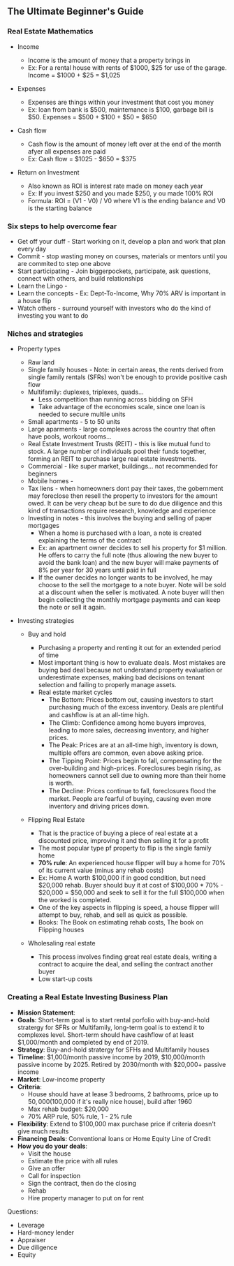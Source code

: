 ## The Ultimate Beginner's Guide

### Real Estate Mathematics
  * Income
    * Income is the amount of money that a property brings in
    * Ex: For a rental house with rents of $1000, $25 for use of the garage. Income = $1000 + $25 = $1,025
  
  * Expenses
    * Expenses are things within your investment that cost you money
    * Ex: loan from bank is $500, maintemance is $100, garbage bill is $50. Expenses = $500 + $100 + $50 = $650
    
  * Cash flow
    * Cash flow is  the amount of money left over at the end of the month afyer all expenses are paid
    * Ex: Cash flow = $1025 - $650 = $375
    
  * Return on Investment
    * Also known as ROI is interest rate made on money each year
    * Ex: If you invest $250 and you made $250, y ou made 100% ROI
    * Formula: ROI = (V1 - V0) / V0 where V1 is the ending balance and V0 is the starting balance

### Six steps to help overcome fear
  * Get off  your duff - Start working on it, develop a plan and work that plan every day
  * Commit - stop wasting money on courses, materials or mentors until you are commited to step one above
  * Start participating - Join biggerpockets, participate, ask questions, connect with others, and build relationships
  * Learn the Lingo - 
  * Learn the concepts - Ex: Dept-To-Income, Why 70% ARV is important in a house flip
  * Watch others - surround yourself with investors who do the kind of investing you want to do

### Niches and strategies
  * Property types
    * Raw land 
    * Single family houses - Note: in certain areas, the rents derived from single family rentals (SFRs) won't be enough to provide positive cash flow
    * Multifamily: duplexes, triplexes, quads...
      * Less competition than running across bidding on SFH
      * Take advantage of the economies scale, since one loan is needed to secure multile units
    * Small apartments - 5 to 50 units
    * Large aparments - large complexes across the country that often have pools, workout rooms...
    * Real Estate Investment Trusts (REIT) - this is like mutual fund to stock. A large number of individuals pool their funds together, forming an REIT to purchase large real estate investments.
    * Commercial - like super market, buildings... not recommended for beginners
    * Mobile homes - 
    * Tax liens - when homeowners dont pay their taxes, the gobernment may foreclose then resell the property to investors for the amount owed. It can be very cheap but be sure to do due diligence and this kind of transactions require research, knowledge and experience
    * Investing in notes - this involves the buying and selling of paper mortgages
      * When a home is purchased with a loan, a note is created explaining the terms of the contract
      * Ex: an apartment owner decides to sell his property for $1 million. He offers to carry the full note (thus allowing the new buyer to avoid the bank loan) and the new buyer will make payments of 8% per year for 30 years until paid in full
      * If the owner decides no longer wants to be involved, he may choose to the sell the mortgage to a note buyer. Note will be sold at a discount when the seller is motivated. A note buyer will then begin collecting the monthly mortgage payments and can keep the note or sell it again.
  
  * Investing strategies
    * Buy and  hold
      * Purchasing a property and renting it out for an extended period of time
      * Most important thing is how to evaluate deals. Most mistakes are buying bad deal because not understand property evaluation or underestimate expenses, making bad decisions on tenant selection and failing to properly manage assets.
      * Real estate market cycles
        * The Bottom: Prices bottom out, causing investors to start purchasing much of the excess inventory. Deals are plentiful and cashﬂow is at an all-time high.
        * The Climb: Confidence among home buyers improves, leading to more sales, decreasing inventory, and higher prices.
        * The Peak: Prices are at an all-time high, inventory is down, multiple oﬀers are common, even above asking price.
        * The Tipping Point: Prices begin to fall, compensating for the over-building and high-prices. Foreclosures begin rising, as homeowners cannot sell due to owning more than their home is worth.
        * The Decline: Prices continue to fall, foreclosures ﬂood the market. People are fearful of buying, causing even more inventory and driving prices down.
        
    * Flipping Real Estate
      * That is the practice of buying a piece of real estate at a discounted price, improving it and then selling it for a profit
      * The most popular type pf property to flip is the single family home
      * **70% rule**: An experienced house flipper will buy a home for 70% of its current value (minus any rehab costs)
      * Ex: Home A worth $100,000 if in good condition, but need $20,000 rehab. Buyer should buy it at cost of $100,000 * 70% - $20,000 = $50,000 and seek to sell it for the full $100,000 when the worked is completed.
      * One of the key aspects in flipping is speed, a house flipper will attempt to buy, rehab, and sell as quick as possible.
      * Books: The Book on estimating rehab costs, The book on Flipping houses
    * Wholesaling real estate
      * This process involves finding great real estate deals, writing a contract to acquire the deal, and selling the contract another buyer
       * Low start-up costs

### Creating a Real Estate Investing Business Plan
 * **Mission Statement**: 
 * **Goals**: Short-term goal is to start rental porfolio with buy-and-hold stratergy for SFRs or Multifamily, long-term goal is to extend it to complexes level. Short-term should have cashflow of at least $1,000/month and completed by end of 2019. 
 * **Strategy**: Buy-and-hold stratergy for SFHs and Multifamily houses
 * **Timeline**: $1,000/month passive income by 2019, $10,000/month passive income by 2025. Retired by 2030/month with $20,000+ passive income
 * **Market**: Low-income property
 * **Criteria**:
   * House should have at lease 3 bedrooms, 2 bathrooms, price up to $50,000 ($100,000 if it's really nice house), build after 1960
   * Max rehab budget: $20,000
   * 70% ARP rule, 50% rule, 1 - 2% rule
 * **Flexibility**: Extend to $100,000 max purchase price if criteria doesn't give much results
 * **Financing Deals**: Conventional loans or Home Equity Line of Credit
 * **How you do your deals**: 
   * Visit the house
   * Estimate the price with all rules
   * Give an offer
   * Call for inspection
   * Sign the contract, then do the closing
   * Rehab
   * Hire property manager to put on for rent
  
        
      
        
        

Questions:

- Leverage
- Hard-money lender
- Appraiser
- Due diligence
- Equity
